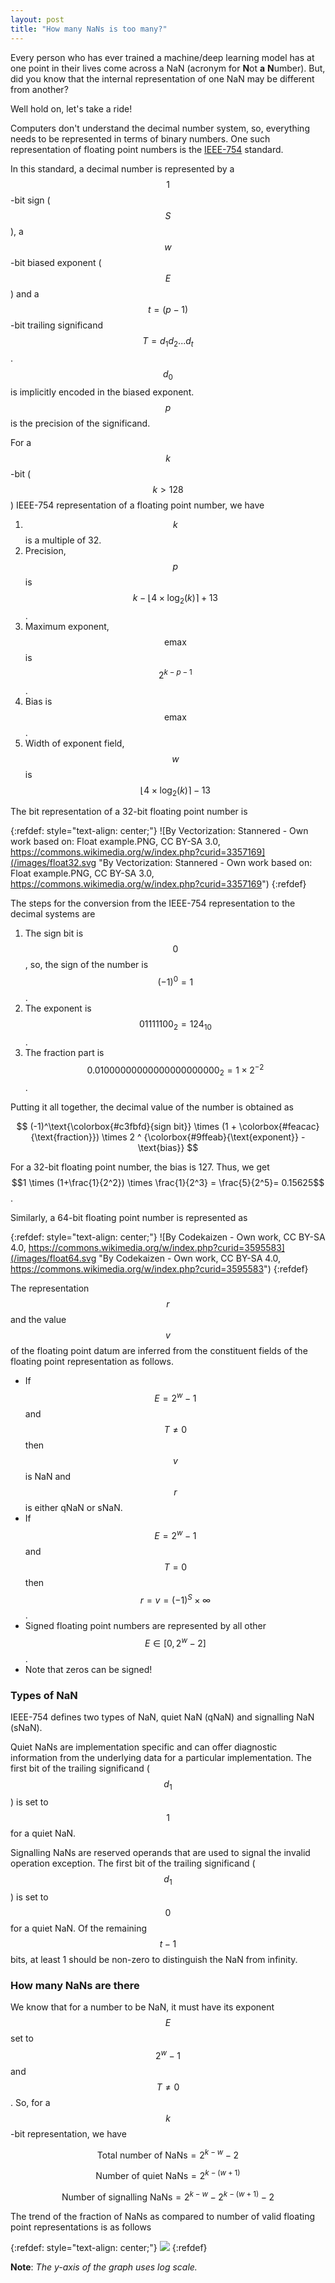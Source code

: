 ```yaml
---
layout: post
title: "How many NaNs is too many?"
---
```


Every person who has ever trained a machine/deep learning model has at one point in their lives come across a NaN (acronym for **N**ot **a** **N**umber). But, did you know that the internal representation of one NaN may be different from another?

Well hold on, let's take a ride!

Computers don't understand the decimal number system, so, everything needs to be represented in terms of binary numbers. One such representation of floating point numbers is the [IEEE-754](https://en.wikipedia.org/wiki/IEEE_754) standard.

In this standard, a decimal number is represented by a $$1$$-bit sign ($$S$$), a $$w$$-bit biased exponent ($$E$$) and a $$t = (p-1)$$-bit trailing significand $$T=d_1d_2...d_t$$. $$d_0$$ is implicitly encoded in the biased exponent. $$p$$ is the precision of the significand.

For a $$k$$-bit ($$k > 128$$) IEEE-754 representation of a floating point number, we have

1. $$k$$ is a multiple of 32.
2. Precision, $$p$$ is $$k - \lfloor 4 \times \log_2 (k) \rceil + 13$$.
3. Maximum exponent, $$\text{emax}$$ is $$2 ^ {k - p - 1}$$.
4. Bias is $$\text{emax}$$.
5. Width of exponent field, $$w$$ is $$\lfloor 4 \times \log_2 (k) \rceil - 13$$

The bit representation of a 32-bit floating point number is

{:refdef: style="text-align: center;"}
![By Vectorization: Stannered - Own work based on: Float example.PNG, CC BY-SA 3.0, https://commons.wikimedia.org/w/index.php?curid=3357169](/images/float32.svg "By Vectorization: Stannered - Own work based on: Float example.PNG, CC BY-SA 3.0, https://commons.wikimedia.org/w/index.php?curid=3357169")
{:refdef}

The steps for the conversion from the IEEE-754 representation to the decimal systems are

1. The sign bit is $$0$$, so, the sign of the number is $$(-1)^0 = 1$$.
2. The exponent is $$01111100_2 = 124_{10}$$.
3. The fraction part is $$0.01000000000000000000000_2 = 1 \times 2^{-2}$$.

Putting it all together, the decimal value of the number is obtained as

$$
(-1)^\text{\colorbox{#c3fbfd}{sign bit}} \times (1 + \colorbox{#feacac}{\text{fraction}}) \times 2 ^ {\colorbox{#9ffeab}{\text{exponent}} - \text{bias}}
$$

For a 32-bit floating point number, the bias is 127.
Thus, we get $$1 \times (1+\frac{1}{2^2}) \times \frac{1}{2^3} = \frac{5}{2^5}= 0.15625$$.

Similarly, a 64-bit floating point number is represented as

{:refdef: style="text-align: center;"}
![By Codekaizen - Own work, CC BY-SA 4.0, https://commons.wikimedia.org/w/index.php?curid=3595583](/images/float64.svg "By Codekaizen - Own work, CC BY-SA 4.0, https://commons.wikimedia.org/w/index.php?curid=3595583")
{:refdef}

The representation $$r$$ and the value $$v$$ of the floating point datum are inferred from the constituent fields of the floating point representation as follows.

- If $$ E = 2^w -1 $$ and $$ T \ne 0 $$ then $$v$$ is NaN and $$r$$ is either qNaN or sNaN.
- If $$ E = 2^w -1 $$ and $$ T = 0 $$ then $$r =  v = (-1)^S \times \infty$$.
- Signed floating point numbers are represented by all other $$ E \in [0, 2^w - 2] $$.
- Note that zeros can be signed!

### Types of NaN

IEEE-754 defines two types of NaN, quiet NaN (qNaN) and signalling NaN (sNaN).

Quiet NaNs are implementation specific and can offer diagnostic information from the underlying data for a particular implementation.
The first bit of the trailing significand ($$d_1$$) is set to $$1$$ for a quiet NaN.

Signalling NaNs are reserved operands that are used to signal the invalid operation exception.
The first bit of the trailing significand ($$d_1$$) is set to $$0$$ for a quiet NaN.
Of the remaining $$t-1$$ bits, at least 1 should be non-zero to distinguish the NaN from infinity.

### How many NaNs are there

We know that for a number to be NaN, it must have its exponent $$E$$ set to $$ 2^w -1 $$ and $$ T \ne 0 $$.
So, for a $$k$$-bit representation, we have

$$ \text{Total number of NaNs} = 2 ^ {k - w} - 2 $$

$$ \text{Number of quiet NaNs} = 2 ^ {k - (w + 1)} $$

$$ \text{Number of signalling NaNs} = 2 ^ {k - w} - 2 ^ {k - (w + 1)} - 2 $$

The trend of the fraction of NaNs as compared to number of valid floating point representations is as follows

{:refdef: style="text-align: center;"}
![](/images/nanpercent.svg)
{:refdef}

**Note**: *The y-axis of the graph uses log scale.*
